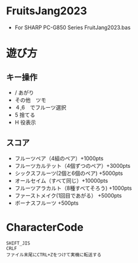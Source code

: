 # FruitsJang2023
- For SHARP PC-G850 Series
FruitJang2023.bas

# 遊び方
## キー操作
- / あがり
- その他　ツモ
- ４,6　でフルーツ選択
- 5 捨てる
- H 役表示

## スコア
- フルーツペア（4組のペア）+1000pts
- フルーツカルテット（4個ずつのペア）+3000pts
- シックスフルーツ(2個と6個のペア) +5000pts
- オールセイム（すべて同じ）+10000pts
- フルーツアラカルト（8種すべてそろう) +1000pts
- ファーストメイク(1回目であがる） +5000pts
- ボーナスフルーツ +500pts

# CharacterCode
```
SHIFT_JIS
CRLF
ファイル末尾にCTRL+Zをつけて実機に転送する
```
